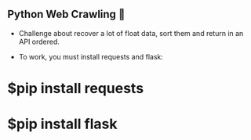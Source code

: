 ## Python Web Crawling 🐍

* Challenge about recover a lot of float data, sort them and return in an API ordered.

* To work, you must install requests and flask:
 # $pip install requests
 # $pip install flask
  
